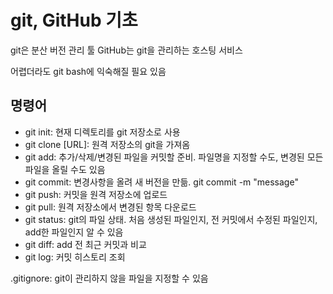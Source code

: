 # git, GitHub 기초

git은 분산 버전 관리 툴
GitHub는 git을 관리하는 호스팅 서비스

어렵더라도 git bash에 익숙해질 필요 있음

## 명령어

* git init: 현재 디렉토리를 git 저장소로 사용
* git clone [URL]: 원격 저장소의 git을 가져옴
* git add: 추가/삭제/변경된 파일을 커밋할 준비. 파일명을 지정할 수도, 변경된 모든 파일을 올릴 수도 있음
* git commit: 변경사항을 올려 새 버전을 만듦. git commit -m "message"
* git push: 커밋을 원격 저장소에 업로드
* git pull: 원격 저장소에서 변경된 항목 다운로드
* git status: git의 파일 상태. 처음 생성된 파일인지, 전 커밋에서 수정된 파일인지, add한 파일인지 알 수 있음
* git diff: add 전 최근 커밋과 비교
* git log: 커밋 히스토리 조회

.gitignore: git이 관리하지 않을 파일을 지정할 수 있음

